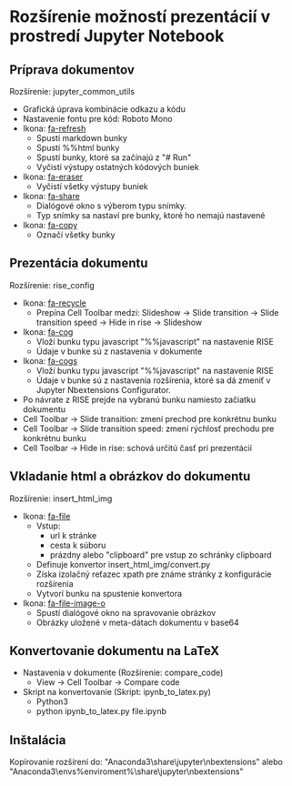 # Rozšírenie možností prezentácií v prostredí Jupyter Notebook

## Príprava dokumentov
Rozšírenie: jupyter_common_utils
* Grafická úprava kombinácie odkazu a kódu
* Nastavenie fontu pre kód: Roboto Mono
* Ikona: [fa-refresh](http://fontawesome.io/icon/refresh/)
  * Spustí markdown bunky
  * Spustí %%html bunky
  * Spustí bunky, ktoré sa začínajú z "# Run"
  * Vyčistí výstupy ostatných kódových buniek
* Ikona: [fa-eraser](http://fontawesome.io/icon/eraser/)
  * Vyčistí všetky výstupy buniek
* Ikona: [fa-share](http://fontawesome.io/icon/share/)
  * Dialógové okno s výberom typu snímky.
  * Typ snímky sa nastaví pre bunky, ktoré ho nemajú nastavené
* Ikona: [fa-copy](http://fontawesome.io/icon/copy/)
  * Označí všetky bunky

## Prezentácia dokumentu
Rozšírenie: rise_config
* Ikona: [fa-recycle](http://fontawesome.io/icon/recycle/)
  * Prepína Cell Toolbar medzi: Slideshow -> Slide transition -> Slide transition speed -> Hide in rise -> Slideshow
* Ikona: [fa-cog](http://fontawesome.io/icon/cog/)
  * Vloží bunku typu javascript "%%javascript" na nastavenie RISE
  * Údaje v bunke sú z nastavenia v dokumente
* Ikona: [fa-cogs](http://fontawesome.io/icon/cogs/)
  * Vloží bunku typu javascript "%%javascript" na nastavenie RISE
  * Údaje v bunke sú z nastavenia rozšírenia, ktoré sa dá zmeniť v Jupyter Nbextensions Configurator.
* Po návrate z RISE prejde na vybranú bunku namiesto začiatku dokumentu
* Cell Toolbar -> Slide transition: zmení prechod pre konkrétnu bunku
* Cell Toolbar -> Slide transition speed: zmení rýchlosť prechodu pre konkrétnu bunku
* Cell Toolbar -> Hide in rise: schová určitú časť pri prezentácií

## Vkladanie html a obrázkov do dokumentu
Rozšírenie: insert_html_img
* Ikona: [fa-file](http://fontawesome.io/icon/file/)
  * Vstup:
    * url k stránke
	* cesta k súboru
	* prázdny alebo "clipboard" pre vstup zo schránky clipboard
  * Definuje konvertor insert_html_img/convert.py
  * Získa izolačný reťazec xpath pre známe stránky z konfigurácie rozšírenia
  * Vytvorí bunku na spustenie konvertora
* Ikona: [fa-file-image-o](http://fontawesome.io/icon/file-image-o/)
  * Spustí dialógové okno na spravovanie obrázkov
  * Obrázky uložené v meta-dátach dokumentu v base64

## Konvertovanie dokumentu na LaTeX
* Nastavenia v dokumente (Rozšírenie: compare_code)
  * View -> Cell Toolbar -> Compare code
* Skript na konvertovanie (Skript: ipynb_to_latex.py)
  * Python3
  * python ipynb_to_latex.py file.ipynb

## Inštalácia
Kopírovanie rozšírení do: "Anaconda3\share\jupyter\nbextensions\" alebo "Anaconda3\envs\%enviroment%\share\jupyter\nbextensions\"